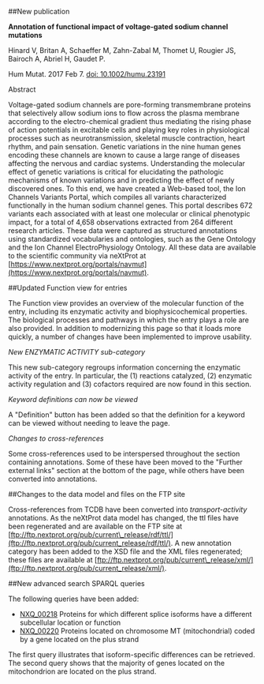 ##New publication

**Annotation of functional impact of voltage-gated sodium channel mutations**

Hinard V, Britan A, Schaeffer M, Zahn-Zabal M, Thomet U, Rougier JS, Bairoch A, Abriel H, Gaudet P.

Hum Mutat. 2017 Feb 7. [doi: 10.1002/humu.23191](dx.doi.org/10.1002/humu.23191)

Abstract

Voltage-gated sodium channels are pore-forming transmembrane proteins that selectively allow sodium ions to flow across the plasma membrane according to the electro-chemical gradient thus mediating the rising phase of action potentials in excitable cells and playing key roles in physiological processes such as neurotransmission, skeletal muscle contraction, heart rhythm, and pain sensation. Genetic variations in the nine human genes encoding these channels are known to cause a large range of diseases affecting the nervous and cardiac systems. Understanding the molecular effect of genetic variations is critical for elucidating the pathologic mechanisms of known variations and in predicting the effect of newly discovered ones. To this end, we have created a Web-based tool, the Ion Channels Variants Portal, which compiles all variants characterized functionally in the human sodium channel genes. This portal describes 672 variants each associated with at least one molecular or clinical phenotypic impact, for a total of 4,658 observations extracted from 264 different research articles. These data were captured as structured annotations using standardized vocabularies and ontologies, such as the Gene Ontology and the Ion Channel ElectroPhysiology Ontology. All these data are available to the scientific community via neXtProt at [https://www.nextprot.org/portals/navmut](https://www.nextprot.org/portals/navmut).

##Updated Function view for entries

The Function view provides an overview of the molecular function of the entry, including its enzymatic activity and biophysicochemical properties. The biological processes and pathways in which the entry plays a role are also provided. In addition to modernizing this page so that it loads more quickly, a number of changes have been implemented to improve usability.

_New ENZYMATIC ACTIVITY sub-category_

This new sub-category regroups information concerning the enzymatic activity of the entry. In particular, the (1) reactions catalyzed, (2) enzymatic activity regulation and (3) cofactors required are now found in this section.

_Keyword definitions can now be viewed_

A &#34;Definition&#34; button has been added so that the definition for a keyword can be viewed without needing to leave the page.

_Changes to cross-references_

Some cross-references used to be interspersed throughout the section containing annotations. Some of these have been moved to the &#34;Further external links&#34; section at the bottom of the page, while others have been converted into annotations.

##Changes to the data model and files on the FTP site

Cross-references from TCDB have been converted into _transport-activity_ annotations. As the neXtProt data model has changed, the ttl files have been regenerated and are available on the FTP site at [ftp://ftp.nextprot.org/pub/current\_release/rdf/ttl/](ftp://ftp.nextprot.org/pub/current_release/rdf/ttl/). A new annotation category has been added to the XSD file and the XML files regenerated; these files are available at [ftp://ftp.nextprot.org/pub/current\_release/xml/](ftp://ftp.nextprot.org/pub/current_release/xml/).

##New advanced search SPARQL queries

The following queries have been added:

* [NXQ_00218](/proteins/search?mode=advanced&queryId=NXQ_00218) Proteins for which different splice isoforms have a different subcellular location or function
* [NXQ_00220](/proteins/search?mode=advanced&queryId=NXQ_00220) Proteins located on chromosome MT (mitochondrial) coded by a gene located on the plus strand

The first query illustrates that isoform-specific differences can be retrieved. The second query shows that the majority of genes located on the mitochondrion are located on the plus strand. 
